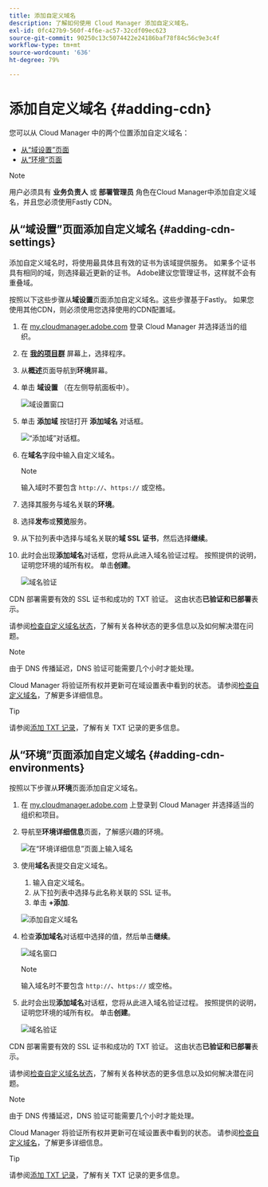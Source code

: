 ```yaml
---
title: 添加自定义域名
description: 了解如何使用 Cloud Manager 添加自定义域名。
exl-id: 0fc427b9-560f-4f6e-ac57-32cdf09ec623
source-git-commit: 90250c13c5074422e24186baf78f84c56c9e3c4f
workflow-type: tm+mt
source-wordcount: '636'
ht-degree: 79%

---
```


# 添加自定义域名 {#adding-cdn}

您可以从 Cloud Manager 中的两个位置添加自定义域名：

* [从“域设置”页面](#adding-cdn-settings)
* [从“环境”页面](#adding-cdn-environments)

>[!NOTE]
>
>用户必须具有 **业务负责人** 或 **部署管理员** 角色在Cloud Manager中添加自定义域名，并且您必须使用Fastly CDN。

## 从“域设置”页面添加自定义域名 {#adding-cdn-settings}

添加自定义域名时，将使用最具体且有效的证书为该域提供服务。 如果多个证书具有相同的域，则选择最近更新的证书。 Adobe建议您管理证书，这样就不会有重叠域。

按照以下这些步骤从&#x200B;**域设置**&#x200B;页面添加自定义域名。这些步骤基于Fastly。 如果您使用其他CDN，则必须使用您选择使用的CDN配置域。

1. 在 [my.cloudmanager.adobe.com](https://my.cloudmanager.adobe.com/) 登录 Cloud Manager 并选择适当的组织。

1. 在 **[我的项目群](/help/implementing/cloud-manager/getting-access-to-aem-in-cloud/editing-programs.md#my-programs)** 屏幕上，选择程序。

1. 从&#x200B;**概述**&#x200B;页面导航到&#x200B;**环境**&#x200B;屏幕。

1. 单击 **域设置** （在左侧导航面板中）。

   ![域设置窗口](/help/implementing/cloud-manager/assets/cdn/cdn-create.png)

1. 单击 **添加域** 按钮打开 **添加域名** 对话框。

   ![“添加域”对话框](/help/implementing/cloud-manager/assets/cdn/add-cdn1.png)。

1. 在&#x200B;**域名**&#x200B;字段中输入自定义域名。

   >[!NOTE]
   >
   >输入域时不要包含 `http://`、`https://` 或空格。

1. 选择其服务与域名关联的&#x200B;**环境**。

1. 选择&#x200B;**发布**&#x200B;或&#x200B;**预览**&#x200B;服务。

1. 从下拉列表中选择与域名关联的&#x200B;**域 SSL 证书**，然后选择&#x200B;**继续**。

1. 此时会出现&#x200B;**添加域名**&#x200B;对话框，您将从此进入域名验证过程。 按照提供的说明，证明您环境的域所有权。 单击&#x200B;**创建**。

   ![域名验证](/help/implementing/cloud-manager/assets/cdn/cdn-create6.png)

CDN 部署需要有效的 SSL 证书和成功的 TXT 验证。 这由状态&#x200B;**已验证和已部署**&#x200B;表示。

请参阅[检查自定义域名状态](/help/implementing/cloud-manager/custom-domain-names/check-domain-name-status.md)，了解有关各种状态的更多信息以及如何解决潜在问题。

>[!NOTE]
>
>由于 DNS 传播延迟，DNS 验证可能需要几个小时才能处理。
>
>Cloud Manager 将验证所有权并更新可在域设置表中看到的状态。 请参阅[检查自定义域名](/help/implementing/cloud-manager/custom-domain-names/check-domain-name-status.md)，了解更多详细信息。

>[!TIP]
>
>请参阅[添加 TXT 记录](/help/implementing/cloud-manager/custom-domain-names/add-text-record.md)，了解有关 TXT 记录的更多信息。

## 从“环境”页面添加自定义域名 {#adding-cdn-environments}

按照以下步骤从&#x200B;**环境**&#x200B;页面添加自定义域名。

1. 在 [my.cloudmanager.adobe.com](https://my.cloudmanager.adobe.com/) 上登录到 Cloud Manager 并选择适当的组织和项目。

1. 导航至&#x200B;**环境详细信息**&#x200B;页面，了解感兴趣的环境。

   ![在“环境详细信息”页面上输入域名](/help/implementing/cloud-manager/assets/cdn/cdn-create4.png)

1. 使用&#x200B;**域名**&#x200B;表提交自定义域名。

   1. 输入自定义域名。
   1. 从下拉列表中选择与此名称关联的 SSL 证书。
   1. 单击 **+添加**.

   ![添加自定义域名](/help/implementing/cloud-manager/assets/cdn/cdn-create3.png)

1. 检查&#x200B;**添加域名**&#x200B;对话框中选择的值，然后单击&#x200B;**继续**。

   ![域名窗口](/help/implementing/cloud-manager/assets/cdn/cdn-create5.png)

   >[!NOTE]
   >
   >输入域名时不要包含 `http://`、`https://` 或空格。

1. 此时会出现&#x200B;**添加域名**&#x200B;对话框，您将从此进入域名验证过程。 按照提供的说明，证明您环境的域所有权。 单击&#x200B;**创建**。

   ![域名验证](/help/implementing/cloud-manager/assets/cdn/cdn-create6.png)

CDN 部署需要有效的 SSL 证书和成功的 TXT 验证。 这由状态&#x200B;**已验证和已部署**&#x200B;表示。

请参阅[检查自定义域名状态](/help/implementing/cloud-manager/custom-domain-names/check-domain-name-status.md)，了解有关各种状态的更多信息以及如何解决潜在问题。

>[!NOTE]
>
>由于 DNS 传播延迟，DNS 验证可能需要几个小时才能处理。
>
>Cloud Manager 将验证所有权并更新可在域设置表中看到的状态。 请参阅[检查自定义域名](/help/implementing/cloud-manager/custom-domain-names/check-domain-name-status.md)，了解更多详细信息。

>[!TIP]
>
>请参阅[添加 TXT 记录](/help/implementing/cloud-manager/custom-domain-names/add-text-record.md)，了解有关 TXT 记录的更多信息。
